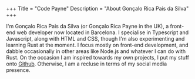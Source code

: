 +++
Title = "Code Payne"
Description = "About Gonçalo Rica Pais da Silva"
+++

I'm Gonçalo Rica Pais da Silva (or Gonçalo Rica Payne in the UK), a front-end web developer now located in Barcelona. I specialise in Typescript and Javascript, along with HTML and CSS, though I'm also experimenting and learning Rust at the moment. I focus mostly on front-end development, and dabble occasionally in other areas like Node.js and whatever I can do with Rust. On the occasion I am inspired towards my own projects, I put my stuff onto [Github](https://github.com/Bluefinger). Otherwise, I am a recluse in terms of my social media presence.
